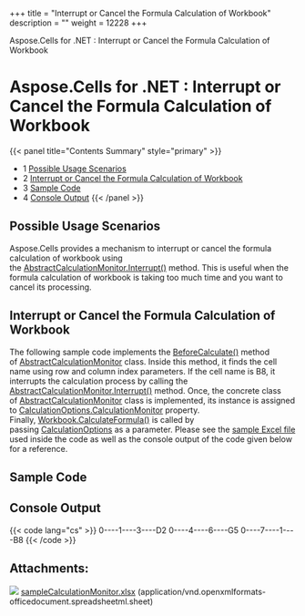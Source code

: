 +++
title = "Interrupt or Cancel the Formula Calculation of Workbook" 
description = "" 
weight = 12228 
+++

Aspose.Cells for .NET : Interrupt or Cancel the Formula Calculation of Workbook  

# Aspose.Cells for .NET : Interrupt or Cancel the Formula Calculation of Workbook


{{< panel title="Contents Summary" style="primary" >}}
*   1 [Possible Usage Scenarios](#InterruptorCanceltheFormulaCalculationofWorkbook-PossibleUsageScenarios)
*   2 [Interrupt or Cancel the Formula Calculation of Workbook](#InterruptorCanceltheFormulaCalculationofWorkbook-InterruptorCanceltheFormulaCalculationofWorkbook)
*   3 [Sample Code](#InterruptorCanceltheFormulaCalculationofWorkbook-SampleCode)
*   4 [Console Output](#InterruptorCanceltheFormulaCalculationofWorkbook-ConsoleOutput)
{{< /panel >}}
 

## Possible Usage Scenarios

Aspose.Cells provides a mechanism to interrupt or cancel the formula calculation of workbook using the [AbstractCalculationMonitor.Interrupt()](https://apireference.aspose.com/net/cells/aspose.cells/abstractcalculationmonitor/methods/interrupt) method. This is useful when the formula calculation of workbook is taking too much time and you want to cancel its processing.

## Interrupt or Cancel the Formula Calculation of Workbook

The following sample code implements the [BeforeCalculate()](https://apireference.aspose.com/net/cells/aspose.cells/abstractcalculationmonitor/methods/beforecalculate) method of [AbstractCalculationMonitor](https://apireference.aspose.com/net/cells/aspose.cells/abstractcalculationmonitor) class. Inside this method, it finds the cell name using row and column index parameters. If the cell name is B8, it interrupts the calculation process by calling the [AbstractCalculationMonitor.Interrupt()](https://apireference.aspose.com/net/cells/aspose.cells/abstractcalculationmonitor/methods/interrupt) method. Once, the concrete class of [AbstractCalculationMonitor](https://apireference.aspose.com/net/cells/aspose.cells/abstractcalculationmonitor) class is implemented, its instance is assigned to [CalculationOptions.CalculationMonitor](https://apireference.aspose.com/net/cells/aspose.cells/calculationoptions/properties/calculationmonitor) property. Finally, [Workbook.CalculateFormula()](https://apireference.aspose.com/net/cells/aspose.cells/workbook/methods/calculateformula/index) is called by passing [CalculationOptions](https://apireference.aspose.com/net/cells/aspose.cells/calculationoptions) as a parameter. Please see the [sample Excel file](https://docs2.aspose.com/cells/net/attachments/51479989/51740731.xlsx) used inside the code as well as the console output of the code given below for a reference.

## Sample Code

## Console Output

{{< code lang="cs" >}}
0----1----3----D2
0----4----6----G5
0----7----1----B8
{{< /code >}}

## Attachments:

![](https://docs2.aspose.com/cells/net/images/icons/bullet_blue.gif) [sampleCalculationMonitor.xlsx](https://docs2.aspose.com/cells/net/attachments/51479989/51740731.xlsx) (application/vnd.openxmlformats-officedocument.spreadsheetml.sheet)  

